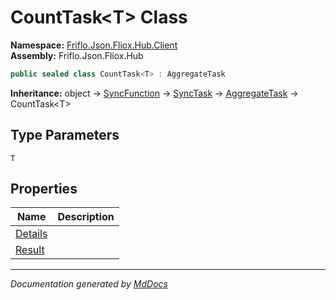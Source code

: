 ﻿<!--  
  <auto-generated>   
    The contents of this file were generated by a tool.  
    Changes to this file may be list if the file is regenerated  
  </auto-generated>   
-->

# CountTask\<T\> Class

**Namespace:** [Friflo.Json.Fliox.Hub.Client](../index.md)  
**Assembly:** Friflo.Json.Fliox.Hub

```csharp
public sealed class CountTask<T> : AggregateTask
```

**Inheritance:** object → [SyncFunction](../SyncFunction/index.md) → [SyncTask](../SyncTask/index.md) → [AggregateTask](../AggregateTask/index.md) → CountTask\<T\>

## Type Parameters

`T`

## Properties

| Name                             | Description |
| -------------------------------- | ----------- |
| [Details](properties/Details.md) |             |
| [Result](properties/Result.md)   |             |

___

*Documentation generated by [MdDocs](https://github.com/ap0llo/mddocs)*
